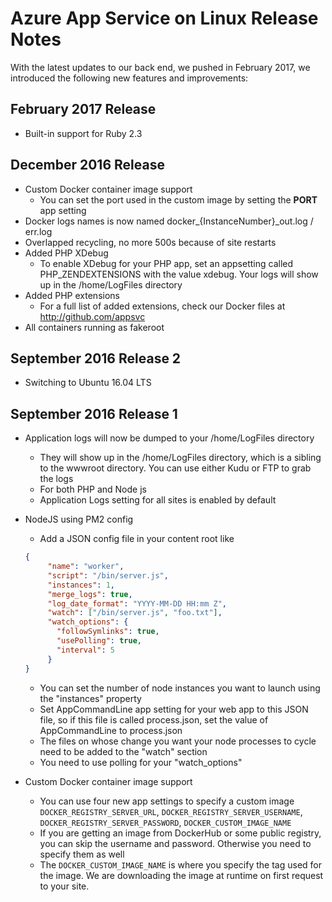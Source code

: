 # Azure App Service on Linux Release Notes #

With the latest updates to our back end, we pushed in February 2017, we introduced the following new features and improvements:

## February 2017 Release ##

* Built-in support for Ruby 2.3

## December 2016 Release ##

* Custom Docker container image support
	* You can set the port used in the custom image by setting the **PORT** app setting
* Docker logs names is now named docker_{InstanceNumber}_out.log / err.log
* Overlapped recycling, no more 500s because of site restarts
* Added PHP XDebug
	* To enable XDebug for your PHP app, set an appsetting called PHP_ZENDEXTENSIONS with the value xdebug. Your logs will show up in the /home/LogFiles directory 
* Added PHP extensions
	* For a full list of added extensions, check our Docker files at http://github.com/appsvc
* All containers running as fakeroot
	
## September 2016 Release 2 ##

* Switching to Ubuntu 16.04 LTS

## September 2016 Release 1 ##

* Application logs will now be dumped to your /home/LogFiles directory
	* They will show up in the /home/LogFiles directory, which is a sibling to the wwwroot directory.  You can use either Kudu or FTP to grab the logs
	* For both PHP and Node js
	* Application Logs setting for all sites is enabled by default
* NodeJS using PM2 config
	* Add a JSON config file in your content root like

	```json
	{
	     "name": "worker",
	     "script": "/bin/server.js",
	     "instances": 1,
	     "merge_logs": true,
	     "log_date_format": "YYYY-MM-DD HH:mm Z",
	     "watch": ["/bin/server.js", "foo.txt"],
	     "watch_options": {
	       "followSymlinks": true,
	       "usePolling": true,
	       "interval": 5
	     }
	}
	```


	* You can set the number of node instances you want to launch using the "instances" property
	* Set AppCommandLine app setting for your web app to this JSON file, so if this file is called process.json, set the value of AppCommandLine to process.json
	* The files on whose change you want your node processes to cycle need to be added to the "watch" section
	* You need to use polling for your "watch_options"
* Custom Docker container image support
	* You can use four new app settings to specify a custom image `DOCKER_REGISTRY_SERVER_URL`, `DOCKER_REGISTRY_SERVER_USERNAME`, `DOCKER_REGISTRY_SERVER_PASSWORD`, `DOCKER_CUSTOM_IMAGE_NAME`
	* If you are getting an image from DockerHub or some public registry, you can skip the username and password. Otherwise you need to specify them as well
	* The `DOCKER_CUSTOM_IMAGE_NAME` is where you specify the tag used for the image. We are downloading the image at runtime on first request to your site.
